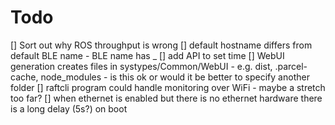 # Todo

[] Sort out why ROS throughput is wrong
[] default hostname differs from default BLE name - BLE name has _
[] add API to set time
[] WebUI generation creates files in systypes/Common/WebUI - e.g. dist, .parcel-cache, node_modules - is this ok or would it be better to specify another folder
[] raftcli program could handle monitoring over WiFi - maybe a stretch too far?
[] when ethernet is enabled but there is no ethernet hardware there is a long delay (5s?) on boot
